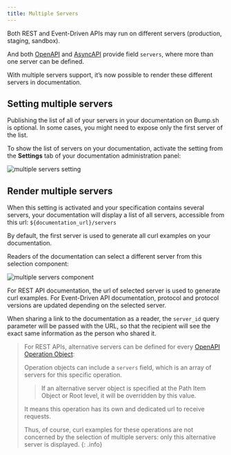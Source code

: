 ```yaml
---
title: Multiple Servers
---
```


Both REST and Event-Driven APIs may run on different servers (production, staging, sandbox).

And both [OpenAPI](https://spec.openapis.org/oas/v3.1.0#server-object) and [AsyncAPI](https://www.asyncapi.com/docs/reference/specification/v2.6.0#serverObject) provide field `servers`, where more than one server can be defined.

With multiple servers support, it’s now possible to render these different servers in documentation.

## Setting multiple servers

Publishing the list of all of your servers in your documentation on Bump.sh is optional. In some cases, you might need to expose only the first server of the list.

To show the list of servers on your documentation, activate the setting from the **Settings** tab of your documentation administration panel:

![multiple servers setting](/images/help/multiple-servers--setting.png)


## Render multiple servers

When this setting is activated and your specification contains several servers, your documentation will display a list of all servers,
accessible from this url: `${documentation_url}/servers`

By default, the first server is used to generate all curl examples on your documentation.

Readers of the documentation can select a different server from this selection component:

![multiple servers component](/images/help/multiple-servers--component.png)

For REST API documentation, the url of selected server is used to generate curl examples.
For Event-Driven API documentation, protocol and protocol versions are updated depending on the selected server.

When sharing a link to the documentation as a reader, the `server_id` query parameter will be passed with the URL, so that the recipient will see the exact same information as the person who shared it.


> For REST APIs, alternative servers can be defined for every [OpenAPI Operation Object](https://spec.openapis.org/oas/v3.1.0#operation-object):
>
> Operation objects can include a `servers` field, which is an array of servers for this specific operation.
>
> > If an alternative server object is specified at the Path Item Object or Root level, it will be overridden by this value.
>
> It means this operation has its own and dedicated url to receive requests.
>
> Thus, of course, curl examples for these operations are not concerned by the selection of multiple servers: only this alternative server is displayed.
{: .info}
